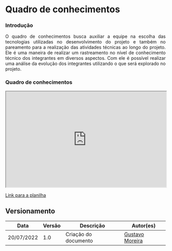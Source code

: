 #	Quadro de conhecimentos

###	Introdução
<p align = "justify">O quadro de conhecimentos busca auxiliar a equipe na escolha das tecnologias utilizadas no desenvolvimento do projeto e também no pareamento para a realização das atividades técnicas ao longo do projeto. Ele é uma maneira de realizar um rastreamento no nível de conhecimento técnico dos integrantes em diversos aspectos. Com ele é possível realizar uma análise da evolução dos integrantes utilizando o que será explorado no projeto.</p>

###	Quadro de conhecimentos

<iframe width="100%" height="300px" style={{minWidth: "640px", minHeight: "480px", backgroundColor: "#f4f4f4", border: "1px solid #efefef" }} src="https://docs.google.com/spreadsheets/d/e/2PACX-1vT0O6y1HG_5vs74q5ek8TfSGw2c5K9WnXLFGhEjDCnxsNjYBsrCLttT9vhUh5TBV-cNy2X_ZwU8H18p/pubhtml?gid=1082221761&amp;single=true&amp;widget=true&amp;headers=false"></iframe>

[Link para a planilha](https://docs.google.com/spreadsheets/d/11IdYfWUDnn3HOPEKDmq2127KZvPgb4m5vXBp_PZ4faE/edit?usp=sharing)

## Versionamento

| Data | Versão | Descrição | Autor(es) |
|------|------|------|------|
|20/07/2022|1.0| Criação do documento |[Gustavo Moreira](https://github.com/gustavoduartemoreira)
